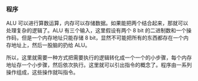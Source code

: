 
### 程序

ALU 可以进行算数运算，内存可以存储数据。如果能把两个结合起来，那就可以处理复杂的逻辑了。ALU 有三个输入，这里假设有两个 8 bit 的二进制数和一个操作码，但是一个内存地址只能存储 8 bit，显然不可能把所有的东西都存在一个内存地址上，然后一股脑的扔给 ALU。

所以，这里就需要一种方式把需要执行的逻辑转化成一个一个的小步骤，每个内存地址存一个小步骤，然后依次执行。这里就可以引出指令的概念了。程序由一系列操作组成，这些操作就叫指令。
